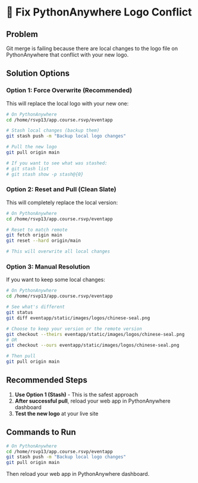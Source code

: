 # 🔧 Fix PythonAnywhere Logo Conflict

## Problem
Git merge is failing because there are local changes to the logo file on PythonAnywhere that conflict with your new logo.

## Solution Options

### Option 1: Force Overwrite (Recommended)
This will replace the local logo with your new one:

```bash
# On PythonAnywhere
cd /home/rsvp13/app.course.rsvp/eventapp

# Stash local changes (backup them)
git stash push -m "Backup local logo changes"

# Pull the new logo
git pull origin main

# If you want to see what was stashed:
# git stash list
# git stash show -p stash@{0}
```

### Option 2: Reset and Pull (Clean Slate)
This will completely replace the local version:

```bash
# On PythonAnywhere
cd /home/rsvp13/app.course.rsvp/eventapp

# Reset to match remote
git fetch origin main
git reset --hard origin/main

# This will overwrite all local changes
```

### Option 3: Manual Resolution
If you want to keep some local changes:

```bash
# On PythonAnywhere
cd /home/rsvp13/app.course.rsvp/eventapp

# See what's different
git status
git diff eventapp/static/images/logos/chinese-seal.png

# Choose to keep your version or the remote version
git checkout --theirs eventapp/static/images/logos/chinese-seal.png
# OR
git checkout --ours eventapp/static/images/logos/chinese-seal.png

# Then pull
git pull origin main
```

## Recommended Steps

1. **Use Option 1 (Stash)** - This is the safest approach
2. **After successful pull**, reload your web app in PythonAnywhere dashboard
3. **Test the new logo** at your live site

## Commands to Run

```bash
# On PythonAnywhere
cd /home/rsvp13/app.course.rsvp/eventapp
git stash push -m "Backup local logo changes"
git pull origin main
```

Then reload your web app in PythonAnywhere dashboard.
